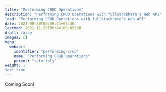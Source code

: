 ```yaml
---
title: "Performing CRUD Operations"
description: "Performing CRUD Operations with fullstackhero's Web API"
lead: "Performing CRUD Operations with fullstackhero's Web API"
date: 2021-08-30T00:59:34+05:30
lastmod: 2021-11-29T00:44:06+05:30
draft: false
images: []
menu:
  webapi:
    identifier: "performing-crud"
    name: "Performing CRUD Operations"
    parent: "tutorials"
weight: 1
toc: true
---
```


Coming Soon!
